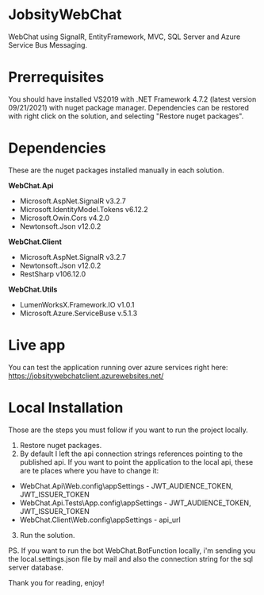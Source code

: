 # JobsityWebChat
WebChat using SignalR, EntityFramework, MVC, SQL Server and Azure Service Bus Messaging.

# Prerrequisites
You should have installed VS2019 with .NET Framework 4.7.2 (latest version 09/21/2021) with nuget package manager. 
Dependencies can be restored with right click on the solution, and selecting "Restore nuget packages".

# Dependencies
These are the nuget packages installed manually in each solution.

**WebChat.Api**
* Microsoft.AspNet.SignalR v3.2.7 
* Microsoft.IdentityModel.Tokens v6.12.2
* Microsoft.Owin.Cors v4.2.0
* Newtonsoft.Json v12.0.2
  
**WebChat.Client**
* Microsoft.AspNet.SignalR v3.2.7
* Newtonsoft.Json v12.0.2
* RestSharp v106.12.0

**WebChat.Utils**
* LumenWorksX.Framework.IO v1.0.1 
* Microsoft.Azure.ServiceBuse v.5.1.3 

# Live app
You can test the application running over azure services right here:
https://jobsitywebchatclient.azurewebsites.net/

# Local Installation
Those are the steps you must follow if you want to run the project locally.

1. Restore nuget packages.
2. By default I left the api connection strings references pointing to the published api. If you want to point the application to the local api, 
these are te places where you have to change it:
  - WebChat.Api\Web.config\appSettings - JWT_AUDIENCE_TOKEN, JWT_ISSUER_TOKEN
  - WebChat.Api.Tests\App.config\appSettings - JWT_AUDIENCE_TOKEN, JWT_ISSUER_TOKEN
  - WebChat.Client\Web.config\appSettings - api_url
3. Run the solution.

PS. If you want to run the bot WebChat.BotFunction locally, i'm sending you the local.settings.json file by mail and also the connection string for the sql server database.

Thank you for reading, enjoy!

 
  

